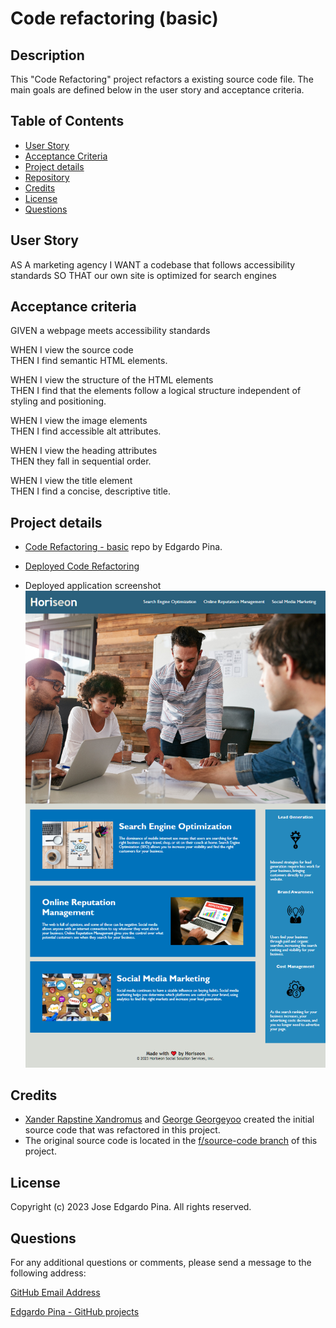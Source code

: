# Code refactoring (basic)

## Description

This "Code Refactoring" project refactors a existing source code file. The main goals are defined below in the user
story and acceptance criteria.

## Table of Contents

- [User Story](#user-story)
- [Acceptance Criteria](#acceptance-criteria)
- [Project details](#project-details)
- [Repository](#repository)
- [Credits](#credits)
- [License](#license)
- [Questions](#questions)

## User Story

AS A marketing agency I WANT a codebase that follows accessibility standards SO THAT our own site is optimized for
search engines

## Acceptance criteria

GIVEN a webpage meets accessibility standards  

WHEN I view the source code  
THEN I find semantic HTML elements. 
  
WHEN I view the structure of the HTML elements  
THEN I find that the elements follow a logical structure independent of
styling and positioning.  

WHEN I view the image elements  
THEN I find accessible alt attributes.  

WHEN I view the heading attributes  
THEN they fall in sequential order.  

WHEN I view the title element  
THEN I find a concise, descriptive title.

## Project details

-  [Code Refactoring - basic](https://github.com/eplp/code-refactoring-b) repo by Edgardo Pina.  

-  [Deployed Code Refactoring](https://eplp.github.io/code-refactoring-b/)

- Deployed application screenshot
![](./assets/images/code-refactoring-app-screenshot.png)

## Credits

- [Xander Rapstine Xandromus](https://github.com/Xandromus) and [George Georgeyoo](https://github.com/Georgeyoo) created the initial source code that was refactored in this project.  
- The original source code is located in the [f/source-code branch](https://github.com/eplp/code-refactoring-b/tree/f/source-code) of this project.

## License

Copyright (c) 2023 Jose Edgardo Pina. All rights reserved.

## Questions

For any additional questions or comments, please send a message to the following address:

[GitHub Email Address](mailto:edgardopina57@gmail.com)  

[Edgardo Pina - GitHub projects](https://github.com/eplp)

